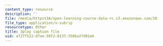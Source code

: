 ```yaml
---
content_type: resource
description: ''
file: /media/https%3A/open-learning-course-data-rc.s3.amazonaws.com/20-020-introduction-to-biological-engineering-design-spring-2009/af27f522d7ae50f281373508a27d81e6_o1bk4otKZw8.vtt
file_type: application/x-subrip
resourcetype: Other
title: 3play caption file
uid: af27f522-d7ae-50f2-8137-3508a27d81e6
---
```

